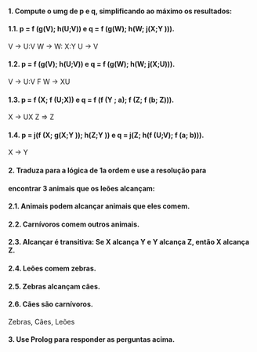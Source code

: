 #### 1. Compute o umg de p e q, simplificando ao máximo os resultados:
#### 1.1. p = f (g(V); h(U;V)) e q = f (g(W); h(W; j(X;Y ))).
V -> U:V W -> W: X:Y
U -> V
#### 1.2. p = f (g(V); h(U;V)) e q = f (g(W); h(W; j(X;U))).
V -> U:V F W -> XU
#### 1.3. p = f (X; f (U;X)) e q = f (f (Y ; a); f (Z; f (b; Z))).
X -> UX Z => Z
#### 1.4. p = j(f (X; g(X;Y )); h(Z;Y )) e q = j(Z; h(f (U;V); f (a; b))).
X -> Y
#### 2. Traduza para a lógica de 1a ordem e use a resolução para
#### encontrar 3 animais que os leões alcançam:
#### 2.1. Animais podem alcançar animais que eles comem.
#### 2.2. Carnívoros comem outros animais.
#### 2.3. Alcançar é transitiva: Se X alcança Y e Y alcança Z, então X alcança Z.
#### 2.4. Leões comem zebras.
#### 2.5. Zebras alcançam cães.
#### 2.6. Cães são carnívoros.

Zebras, Cães, Leões

#### 3. Use Prolog para responder as perguntas acima.